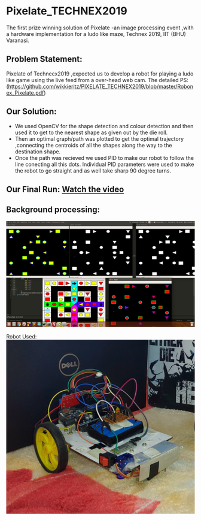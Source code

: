 # Pixelate_TECHNEX2019
The first prize winning solution of Pixelate -an image processing event ,with a hardware implementation for a ludo like maze, Technex 2019, IIT (BHU) Varanasi.

## Problem Statement:
Pixelate of Technecx2019 ,expected us to develop a robot for playing a ludo like game using the live feed from a over-head web cam.
The detailed PS:  (https://github.com/wikkieritz/PIXELATE_TECHNEX2019/blob/master/Robonex_Pixelate.pdf)

## Our Solution:
 
* We used OpenCV for the shape detection and colour detection and then used it to get to the nearest shape as given out by  the die roll.
* Then an optimal graph/path was plotted to get the optimal trajectory ,connecting the centroids of all the shapes along the way to the destination shape.
* Once the path was recieved we used PID to make our robot to follow the line conecting all this dots. Individual PID parameters were used to make the robot to go straight and as well take sharp 90 degree turns.

## Our Final Run: [Watch the video](https://drive.google.com/file/d/120BLAxGn3nnFRBQjH3iGT_9vKcmoUdTq/view?usp=sharing)

## Background processing:
![Screenshot](https://github.com/wikkieritz/PIXELATE_TECHNEX2019/blob/master/Images/ScreenShot.jpg)

Robot Used:
![Robot](https://github.com/wikkieritz/PIXELATE_TECHNEX2019/blob/master/Images/robot_used.jpg)
